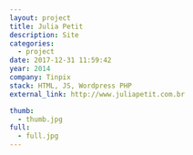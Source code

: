 ```yaml
---
layout: project
title: Julia Petit
description: Site
categories:
  - project
date: 2017-12-31 11:59:42
year: 2014
company: Tinpix
stack: HTML, JS, Wordpress PHP
external_link: http://www.juliapetit.com.br

thumb: 
  - thumb.jpg
full: 
  - full.jpg
---
```

